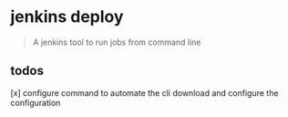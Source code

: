# jenkins deploy
> A jenkins tool to run jobs from command line

## todos
[x] configure command to automate the cli download and configure the configuration